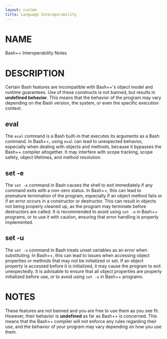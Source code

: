 ```yaml
---
layout: custom
title: Language Interoperability
---
```

# NAME

Bash++ Interoperability Notes

# DESCRIPTION

Certain Bash features are incompatible with Bash++'s object model and runtime guarantees. Use of these constructs is not banned, but results in **undefined behavior**. This means that the behavior of the program may vary depending on the Bash version, the system, or even the specific execution context.

## eval

The `eval` command is a Bash built-in that executes its arguments as a Bash command. In Bash++, using `eval` can lead to unexpected behavior, especially when dealing with objects and methods, because it bypasses the Bash++ compiler altogether. It may interfere with scope tracking, scope safety, object lifetimes, and method resolution.

## set -e

The `set -e` command in Bash causes the shell to exit immediately if any command exits with a non-zero status. In Bash++, this can lead to premature termination of the program, especially if an object method fails or if an error occurs in a constructor or destructor. This can result in objects not being properly cleaned up, as the program may terminate before destructors are called. It is recommended to avoid using `set -e` in Bash++ programs, or to use it with caution, ensuring that error handling is properly implemented.

## set -u

The `set -u` command in Bash treats unset variables as an error when substituting. In Bash++, this can lead to issues when accessing object properties or methods that may not be initialized or set. If an object property is accessed before it is initialized, it may cause the program to exit unexpectedly. It is advisable to ensure that all object properties are properly initialized before use, or to avoid using `set -u` in Bash++ programs.

# NOTES

These features are not banned and you are free to use them as you see fit. However, their behavior is **undefined** as far as Bash++ is concerned. This means that the Bash++ compiler will not enforce any rules regarding their use, and the behavior of your program may vary depending on how you use them.
